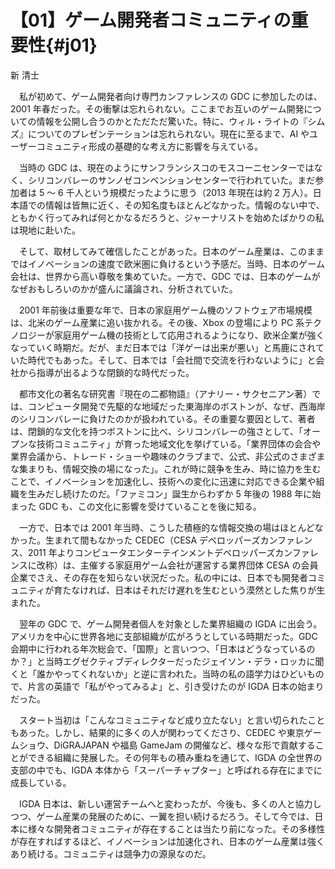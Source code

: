 # 【01】ゲーム開発者コミュニティの重要性{#j01}

<div class="author">新 清士</div>

　私が初めて、ゲーム開発者向け専門カンファレンスの GDC に参加したのは、2001 年春だった。その衝撃は忘れられない。ここまでお互いのゲーム開発についての情報を公開し合うのかとただただ驚いた。特に、ウィル・ライトの『シムズ』についてのプレゼンテーションは忘れられない。現在に至るまで、AI やユーザーコミュニティ形成の基礎的な考え方に影響を与えている。

　当時の GDC は、現在のようにサンフランシスコのモスコーニセンターではなく、シリコンバレーのサンノゼコンベンションセンターで行われていた。まだ参加者は 5 ～ 6 千人という規模だったように思う（2013 年現在は約 2 万人）。日本語での情報は皆無に近く、その知名度もほとんどなかった。情報のない中で、ともかく行ってみれば何とかなるだろうと、ジャーナリストを始めたばかりの私は現地に赴いた。

　そして、取材してみて確信したことがあった。日本のゲーム産業は、このままではイノベーションの速度で欧米圏に負けるという予感だ。当時、日本のゲーム会社は、世界から高い尊敬を集めていた。一方で、GDC では、日本のゲームがなぜおもしろいのかが盛んに議論され、分析されていた。

　2001 年前後は重要な年で、日本の家庭用ゲーム機のソフトウェア市場規模は、北米のゲーム産業に追い抜かれる。その後、Xbox の登場により PC 系テクノロジーが家庭用ゲーム機の技術として応用されるようになり、欧米企業が強くなっていく時期だ。だが、まだ日本では「洋ゲーは出来が悪い」と馬鹿にされていた時代でもあった。そして、日本では「会社間で交流を行わないように」と会社から指導が出るような閉鎖的な時代だった。

　都市文化の著名な研究書『現在の二都物語』（アナリー・サクセニアン著）では、コンピュータ開発で先駆的な地域だった東海岸のボストンが、なぜ、西海岸のシリコンバレーに負けたのかが扱われている。その重要な要因として、著者は、閉鎖的な文化を持つボストンに比べ、シリコンバレーの強さとして、「オープンな技術コミュニティ」が育った地域文化を挙げている。「業界団体の会合や業界会議から、トレード・ショーや趣味のクラブまで、公式、非公式のさまざまな集まりも、情報交換の場になった」。これが時に競争を生み、時に協力を生むことで、イノベーションを加速化し、技術への変化に迅速に対応できる企業や組織を生みだし続けたのだ。「ファミコン」誕生からわずか 5 年後の 1988 年に始まった GDC も、この文化に影響を受けていることを後に知る。

　一方で、日本では 2001 年当時、こうした積極的な情報交換の場はほとんどなかった。生まれて間もなかった CEDEC（CESA デベロッパーズカンファレンス、2011 年よりコンピュータエンターテインメントデベロッパーズカンファレンスに改称）は、主催する家庭用ゲーム会社が運営する業界団体 CESA の会員企業でさえ、その存在を知らない状況だった。私の中には、日本でも開発者コミュニティが育たなければ、日本はそれだけ遅れを生むという漠然とした焦りが生まれた。

　翌年の GDC で、ゲーム開発者個人を対象とした業界組織の IGDA に出会う。アメリカを中心に世界各地に支部組織が広がろうとしている時期だった。GDC 会期中に行われる年次総会で、「国際」と言いつつ、「日本はどうなっているのか？」と当時エグゼクティブディレクターだったジェイソン・デラ・ロッカに聞くと「誰かやってくれないか」と逆に言われた。当時の私の語学力はひどいもので、片言の英語で「私がやってみるよ」と、引き受けたのが IGDA 日本の始まりだった。

　スタート当初は「こんなコミュニティなど成り立たない」と言い切られたこともあった。しかし、結果的に多くの人が関わってくださり、CEDEC や東京ゲームショウ、DiGRAJAPAN や福島 GameJam の開催など、様々な形で貢献することができる組織に発展した。その何年もの積み重ねを通じて、IGDA の全世界の支部の中でも、IGDA 本体から「スーパーチャプター」と呼ばれる存在にまでに成長している。

　IGDA 日本は、新しい運営チームへと変わったが、今後も、多くの人と協力しつつ、ゲーム産業の発展のために、一翼を担い続けるだろう。そして今では、日本に様々な開発者コミュニティが存在することは当たり前になった。その多様性が存在すればするほど、イノベーションは加速化され、日本のゲーム産業は強くあり続ける。コミュニティは競争力の源泉なのだ。
